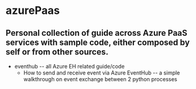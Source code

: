 # azurePaas
Personal collection of guide across Azure PaaS services with sample code, either composed by self or from other sources.
------
* eventhub -- all Azure EH related guide/code
  * How to send and receive event via Azure EventHub -- a simple walkthrough on event exchange between 2 python processes
